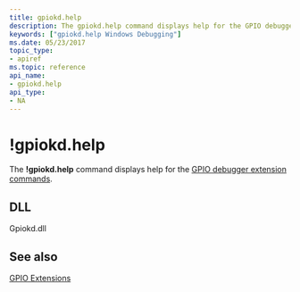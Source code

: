 ```yaml
---
title: gpiokd.help
description: The gpiokd.help command displays help for the GPIO debugger extension commands.
keywords: ["gpiokd.help Windows Debugging"]
ms.date: 05/23/2017
topic_type:
- apiref
ms.topic: reference
api_name:
- gpiokd.help
api_type:
- NA
---
```


# !gpiokd.help


The **!gpiokd.help** command displays help for the [GPIO debugger extension commands](gpio-extensions.md).

## <span id="DLL"></span><span id="dll"></span>DLL


Gpiokd.dll

## <span id="see_also"></span>See also


[GPIO Extensions](gpio-extensions.md)

 

 






